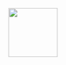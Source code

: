 <div id="header" align="center">
  <img src="https://giphy.com/gifs/art-loop-trippy-26DoiqmYcxgFICb3G.gif" width="100"/>
</div>
